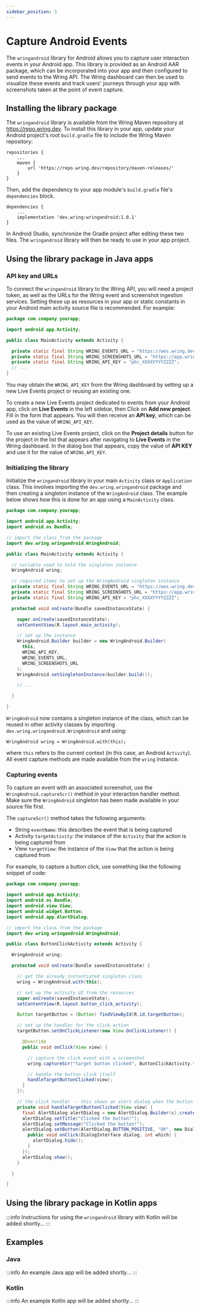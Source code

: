 ```yaml
---
sidebar_position: 3
---
```


# Capture Android Events

The `wringandroid` library for Android allows you to capture user interaction
events in your Android app. This library is provided as an Android AAR package,
which can be incorporated into your app and then configured to send events to
the Wring API. The Wring dashboard can then be used to visualize these events
and track users' journeys through your app with screenshots taken at the point
of event capture.

## Installing the library package

The `wringandroid` library is available from the Wring Maven repository at
https://repo.wring.dev. To install this library in your app, update your Android
project's root `build.gradle` file to include the Wring Maven repository:

```
repositories {
    ...
    maven {
        url 'https://repo.wring.dev/repository/maven-releases/'
    }
}
```

Then, add the dependency to your app module's `build.gradle` file's
`dependencies` block.

```
dependencies {
    ...
    implementation 'dev.wring:wringandroid:1.0.1'
}
```

In Android Studio, synchronize the Gradle project after editing these two files.
The `wringandroid` library will then be ready to use in your app project.

## Using the library package in Java apps

### API key and URLs

To connect the `wringandroid` library to the Wring API, you will need a project
token, as well as the URLs for the Wring event and screenshot ingestion
services. Setting these up as resources in your app or static constants in your
Android main activity source file is recommended. For example:

```java
package com.company.yourapp;

import android.app.Activity;

public class MainActivity extends Activity {

  private static final String WRING_EVENTS_URL = "https://wes.wring.dev";
  private static final String WRING_SCREENSHOTS_URL = "https://app.wring.dev/interceptor/pageviews";
  private static final String WRING_API_KEY = "phc_XXXXYYYYZZZZ";
  // ...
}
```

You may obtain the `WRING_API_KEY` from the Wring dashboard by setting up a new
Live Events project or reusing an existing one.

To create a new Live Events project dedicated to events from your Android app,
click on **Live Events** in the left sidebar, then Click on **Add new project**.
Fill in the form that appears. You will then receive an **API key**, which can
be used as the value of `WRING_API_KEY`.

To use an existing Live Events project, click on the **Project details** button
for the project in the list that appears after navigating to **Live Events** in
the Wring dashboard. In the dialog box that appears, copy the value of **API
KEY** and use it for the value of `WRING_API_KEY`.

### Initializing the library

Initialize the `wringandroid` library in your main `Activity` class or
`Application` class. This involves importing the `dev.wring.wringandroid`
package and then creating a singleton instance of the `WringAndroid` class. The
example below shows how this is done for an app using a `MainActivity` class.

```java
package com.company.yourapp;

import android.app.Activity;
import android.os.Bundle;

// import the class from the package
import dev.wring.wringandroid.WringAndroid;

public class MainActivity extends Activity {

  // variable used to hold the singleton instance
  WringAndroid wring;

  // required items to set up the WringAndroid singleton instance
  private static final String WRING_EVENTS_URL = "https://wes.wring.dev";
  private static final String WRING_SCREENSHOTS_URL = "https://app.wring.dev/interceptor/pageviews";
  private static final String WRING_API_KEY = "phc_XXXXYYYYZZZZ";

  protected void onCreate(Bundle savedInstanceState) {

    super.onCreate(savedInstanceState);
    setContentView(R.layout.main_activity);

    // set up the instance
    WringAndroid.Builder builder = new WringAndroid.Builder(
      this,
      WRING_API_KEY,
      WRING_EVENTS_URL,
      WRING_SCREENSHOTS_URL
    );
    WringAndroid.setSingletonInstance(builder.build());

    // ...

  }

}
```

`WringAndroid` now contains a singleton instance of the class, which can be
reused in other activity classes by importing
`dev.wring.wringandroid.WringAndroid` and using:

```
WringAndroid wring = WringAndroid.with(this);
```

where `this` refers to the current context (in this case, an Android
`Activity`). All event capture methods are made available from the `wring`
instance.

### Capturing events

To capture an event with an associated screenshot, use the
`WringAndroid.captureScr()` method in your interaction handler method. Make sure
the `WringAndroid` singleton has been made available in your source file first.

The `captureScr()` method takes the following arguments:

- String `eventName`: this describes the event that is being captured
- Activity `targetActivity`: the instance of the `Activity` that the action is
  being captured from
- View `targetView`: the instance of the `View` that the action is being
  captured from

For example, to capture a button click, use something like the following snippet
of code:

```java
package com.company.yourapp;

import android.app.Activity;
import android.os.Bundle;
import android.view.View;
import android.widget.Button;
import android.app.AlertDialog;

// import the class from the package
import dev.wring.wringandroid.WringAndroid;

public class ButtonClickActivity extends Activity {

  WringAndroid wring;

  protected void onCreate(Bundle savedInstanceState) {

    // get the already instantiated singleton class
    wring = WringAndroid.with(this);

    // set up the activity UI from the resources
    super.onCreate(savedInstanceState);
    setContentView(R.layout.button_click_activity);

    Button targetButton = (Button) findViewById(R.id.targetButton);

    // set up the handler for the click action
    targetButton.setOnClickListener(new View.OnClickListener() {

      @Override
      public void onClick(View view) {

        // capture the click event with a screenshot
        wring.captureScr("target button clicked", ButtonClickActivity.this, view);

        // handle the button click itself
        handleTargetButtonClicked(view);
      }
    });

    // the click handler -- this shows an alert dialog when the button is clicked
    private void handleTargetButtonClicked(View view) {
      final AlertDialog alertDialog = new AlertDialog.Builder(c).create();
      alertDialog.setTitle("Clicked the button!");
      alertDialog.setMessage("Clicked the button!");
      alertDialog.setButton(AlertDialog.BUTTON_POSITIVE, "OK", new DialogInterface.OnClickListener() {
        public void onClick(DialogInterface dialog, int which) {
          alertDialog.hide();
        }
      });
      alertDialog.show();
    }

  }

}
```

## Using the library package in Kotlin apps

:::info
Instructions for using the `wringandroid` library with Kotlin  will be added shortly...
:::

## Examples

### Java

:::info
An example Java app will be added shortly...
:::

### Kotlin

:::info
An example Kotlin app will be added shortly...
:::
